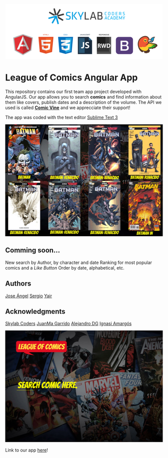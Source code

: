 ![icons](images/icons.png)

# League of Comics Angular App

This repository contains our first team app project developed with AngularJS.  Our app allows you to search **comics** and find information about them like covers, publish dates and a description of the volume. The API we used is called **[Comic Vine](https://comicvine.gamespot.com/api/)** and we apprecciate their support!

The app was coded  with the text editor [Sublime Text 3](https://www.sublimetext.com/)

[![image1](images/capture2.jpg)](https://joseangelbarrera.github.io/leagueOfComics/#/)

## Comming soon...

New search by Author, by character and date
Ranking for most popular comics and a _Like Button_
Order by date, alphabetical, etc. 

## Authors

[Jose Ángel](https://github.com/joseangelbarrera)
[Sergio](https://github.com/misan7)
[Yair](https://github.com/Riay)


## Acknowledgments

[Skylab Coders](http://www.skylabcoders.com/en)
[JuanMa Garrido](https://github.com/juanmaguitar)
[Alejandro DG](https://github.com/agandia9)
[Ignasi Amargós](https://github.com/Iggy-Codes)

[![image1](images/capture1.jpg)](https://joseangelbarrera.github.io/leagueOfComics/#/)

Link to our app [here](https://joseangelbarrera.github.io/leagueOfComics/#/)!

